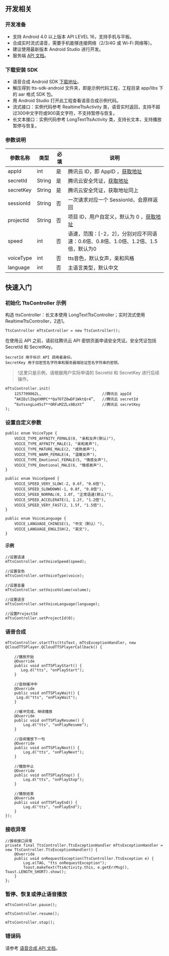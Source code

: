 ## 开发相关
### 开发准备
- 支持 Android 4.0 以上版本 API LEVEL 16，支持手机与平板。
- 合成实时流式语音，需要手机能够连接网络（2/3/4G 或 Wi-Fi 网络等）。
- 建议使用最新版本 Android Studio 进行开发。
- 服务端 [API 文档](https://cloud.tencent.com/document/product/1073/37995)。

### 下载安装 SDK
- 语音合成 Android SDK [下载地址](https://sdk-1256085166.cos.ap-shanghai.myqcloud.com/tts_sdk_android_v2.zip)。
- 解压得到 tts-sdk-android 文件夹，即是示例代码工程，工程目录 app/libs 下的 aar 格式 SDK 包。
- 用 Android Studio 打开此工程查看语音合成示例代码。
- 流式接口：实例代码参考 RealtimeTtsActivity 类，语音实时返回，支持不超过300中文字符或900英文字符，不支持暂停与恢复。
- 长文本接口：实例代码参考 LongTextTtsActivity 类，支持长文本，支持播放暂停与恢复。

### 参数说明

| 参数名称  | 类型      | 必填 | 说明     |
| --------- | --------- | ---- | ------------- |
| appId     | int | 是   | 腾讯云 ID，即 AppID ，[获取地址](https://console.cloud.tencent.com/developer)                                        |
| secretId  | String  | 是   | 腾讯云安全凭证，[获取地址](https://console.cloud.tencent.com/cam/capi)                                              |
| secretKey | String  | 是   | 腾讯云安全凭证，获取地址同上                                              |
| sessionId | String  | 否   | 一次请求对应一个 SessionId，会原样返回                       |
| projectId | String  | 否   | 项目 ID，用户自定义，默认为 0 ，[获取地址](https://console.cloud.tencent.com/project)                              |
| speed     | int | 否   | 语速，范围：[-2，2]，分别对应不同语速：0.6倍、0.8倍、1.0倍、1.2倍、1.5倍，默认为0 |
| voiceType | int | 否   | tts音色，默认女声，亲和风格                                  |
| language  | int | 否   | 主语言类型，默认中文                                         |



## 快速入门

### 初始化 TtsController 示例

构造 ttsController：长文本使用 LongTextTtsController；实时流式使用 RealtimeTtsController，2选1。

```
TtsController mTtsController = new TtsController();
```

在使用云 API 之前，请前往腾讯云 API 密钥页面申请安全凭证。安全凭证包括 SecretId 和 SecretKey。
```
SecretId 用于标识 API 调用者身份。
SecretKey 用于加密签名字符串和服务器端验证签名字符串的密钥。
```

>!这里只是示例，请根据用户实际申请的 SecretId 和 SecretKey 进行后续操作。

```
mTtsController.init(
	1257709062L,                           //腾讯云 appId
	“AKIDzlIbgVXMPC**QaT6TZOwDF1WktQr4”,   //腾讯云 secretId 
	“6xYsxngLo45sT**ORFuMZZLs9BzXt”        //腾讯云 secretKey
);
```



### 设置自定义参数

```
public enum VoiceType {
    VOICE_TYPE_AFFNITY_FEMALE(0, "亲和女声(默认)"),
    VOICE_TYPE_AFFNITY_MALE(1, "亲和男声"),
    VOICE_TYPE_MATURE_MALE(2, "成熟男声"),
    VOICE_TYPE_WARM_FEMALE(4, "温暖女声"),
    VOICE_TYPE_Emotional_FEMALE(5, "情感女声"),
    VOICE_TYPE_Emotional_MALE(6, "情感男声"),
}

public enum VoiceSpeed {
    VOICE_SPEED_VERY_SLOW(-2, 0.6f, "0.6倍"),
    VOICE_SPEED_SLOWDOWN(-1, 0.8f, "0.8倍"),
    VOICE_SPEED_NORMAL(0, 1.0f, "正常语速(默认)"),
    VOICE_SPEED_ACCELERATE(1, 1.2f, "1.2倍"),
    VOICE_SPEED_VERY_FAST(2, 1.5f, "1.5倍"),
}

public enum VoiceLanguage {
    VOICE_LANGUAGE_CHINESE(1, "中文（默认）"),
    VOICE_LANGUAGE_ENGLISH(2, "英文"),
}
```

#### 示例

```
//设置语速
mTtsController.setVoiceSpeed(speed);

//设置音色
mTtsController.setVoiceType(voice);

//设置音量
mTtsController.setVoiceVolume(volume);

//设置语言
mTtsController.setVoiceLanguage(language);

//设置ProjectId
mTtsController.setProjectId(0);
```



### 语音合成

```
mTtsController.startTts(ttsText, mTtsExceptionHandler, new QCloudTTSPlayer.QCloudTTSPlayerCallback() {

	//播放开始
	@Override
	public void onTTSPlayStart() {
 	   Log.d("tts", "onPlayStart");
	}

	//音频缓冲中
	@Override
	public void onTTSPlayWait() {
   	 Log.d("tts", "onPlayWait");
	}

	//缓冲完成，继续播放
	@Override
	public void onTTSPlayResume() {
	    Log.d("tts", "onPlayResume");
	}

	//连续播放下一句
	@Override
	public void onTTSPlayNext() {
	    Log.d("tts", "onPlayNext");
	}

	//播放中止
	@Override
	public void onTTSPlayStop() {
	    Log.d("tts", "onPlayStop");
	}

	//播放结束
	@Override
	public void onTTSPlayEnd() {
	    Log.d("tts", "onPlayEnd");
	}
});
```

### 接收异常

```
//接收接口异常
private final TtsController.TtsExceptionHandler mTtsExceptionHandler = new TtsController.TtsExceptionHandler() {
    @Override
    public void onRequestException(TtsController.TtsException e) {
        Log.e(TAG, "tts onRequestException");
        Toast.makeText(TtsActivity.this, e.getErrMsg(), Toast.LENGTH_SHORT).show();
    }
};
```


### 暂停、恢复或停止语音播放 

```
mTtsController.pause();

mTtsController.resume(); 

mTtsController.stop();
```

### 错误码

请参考 [语音合成 API 文档](https://cloud.tencent.com/document/product/1073/37995)。
